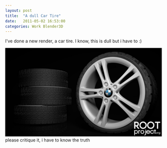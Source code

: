 ```yaml
---
layout: post
title:  "A dull Car Tire"
date:   2011-05-02 16:53:00
categories: Work Blender3D
---
```


I've done a new render, a car tire. I know, this is dull but i have to :)

[![car-tire-thumb](/assets/car-tire-1024x576.jpg)](/assets/car-tire-1024x576.jpg)
please critique it, i have to know the truth

 [1]: http://root-project.org/wp-content/uploads/2011/05/car-tire.jpg